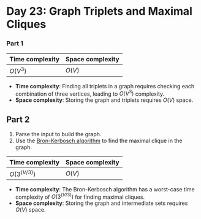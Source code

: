 # Day 23: Graph Triplets and Maximal Cliques

### Part 1

| Time complexity | Space complexity |
|-----------------|------------------|
| $O(V^{3})$         | $O(V)$           |

- **Time complexity**: Finding all triplets in a graph requires checking each combination of three vertices, leading to $O(V^{3})$ complexity.
- **Space complexity**: Storing the graph and triplets requires $O(V)$ space.

## Part 2
1. Parse the input to build the graph.
2. Use the [Bron-Kerbosch algorithm](https://en.wikipedia.org/wiki/Bron%E2%80%93Kerbosch_algorithm#cite_note-5) to find the maximal clique in the graph.

| Time complexity | Space complexity |
|-----------------|------------------|
| $O(3^{(V/3)})$      | $O(V)$             |

- **Time complexity**: The Bron-Kerbosch algorithm has a worst-case time complexity of $O(3^{(V/3)})$ for finding maximal cliques.
- **Space complexity**: Storing the graph and intermediate sets requires $O(V)$ space.
